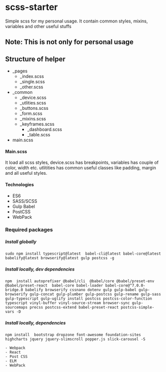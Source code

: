 # scss-starter
Simple scss for my personal usage. It contain common styles, mixins, variables and other useful stuffs

## Note: This is not only for personal usage

## Structure of helper
- _pages
  - _index.scss
  - _single.scss 
  - _other.scss
- _common 
  - _device.scss
  - _utlities.scss 
  - _buttons.scss
  - _form.scss
  - _mixins.scss
  - _keyframes.scss	
	- _dashboard.scss
	- _table.scss  
- main.scss 


#### Main.scss
It load all scss styles, device.scss has breakpoints, variables has couple of color, width etc. utlitities has common useful classes like padding, margin and all useful styles.


#### Technologies 

- ES6
- SASS/SCSS
- Gulp Babel
- PostCSS
- WebPack 


### Required packages 

##### Install globally 

```
sudo npm install typescript@latest  babel-cli@latest babel-core@latest babelify@latest browserify@latest gulp postcss -g
```

##### Install locally, dev dependencies

```
npm  install autoprefixer @babel/cli  @babel/core @babel/preset-env @babel/preset-react  babel-core babel-loader babel-core@^7.0.0-bridge.0 babelify browserify cssnano dotenv gulp gulp-babel gulp-browserify gulp-concat gulp-plumber gulp-postcss gulp-rename gulp-sass gulp-typescript gulp-uglify install postcss postcss-color-function typescript vinyl-buffer vinyl-source-stream browser-sync gulp-sourcemaps precss postcss-extend babel-preset-react postcss-simple-vars -D
```

##### Install locally, dependencies 

```
npm install  bootstrap dropzone font-awesome foundation-sites highcharts jquery jquery-slimscroll popper.js slick-carousel -S
```
> 
	- Webpack 
	- React 
	- Post CSS
	- ELM 
	- WebPack 
